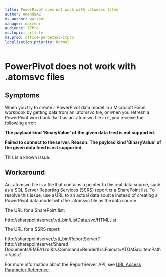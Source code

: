 ```yaml
---
title: PowerPivot does not work with .atomsvc files
author: AmandaAZ
ms.author: warrenr
manager: warrenr
audience: ITPro
ms.topic: article
ms.prod: office-perpetual-itpro
localization_priority: Normal
---
```


# PowerPivot does not work with .atomsvc files

## Symptoms

When you try to create a PowerPivot data model in a Microsoft Excel workbook by getting data from an .atomsvc file, or when you refresh a PowerPivot workbook that has an .atomsvc file in it, you receive the following error:

**The payload kind 'BinaryValue' of the given data feed is not supported.**

**Failed to connect to the server. Reason: The payload kind 'BinaryValue' of the given data feed is not supported.**

This is a known issue.

## Workaround

An .atomsvc file is a file that contains a pointer to the real data source, such as a SQL Server Reporting Services (SSRS) report or a SharePoint list. To resolve this issue, use a URL to an actual data source instead of creating a PowerPivot data model with the .atomsvc file as the data source.

The URL for a SharePoint list:

http://sharepointserver/_vti_bin/ListData.svc/HTMLList

The URL for a SSRS report:

http://sharepointserver/_vti_bin/ReportServer?http://sharepointserver/Shared Documents/EMEA1.rdl&rs:Command=Render&rs:Format=ATOM&rc:ItemPath=Tablix1

For more information about the ReportServer API, see [URL Access Parameter Reference](https://msdn.microsoft.com/en-us/library/ms152835.aspx).
